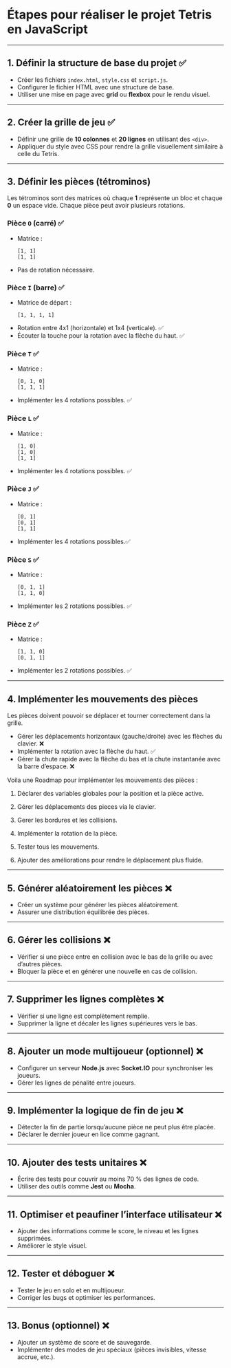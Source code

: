 # **Étapes pour réaliser le projet Tetris en JavaScript**

---

## **1. Définir la structure de base du projet** ✅  
- Créer les fichiers `index.html`, `style.css` et `script.js`.  
- Configurer le fichier HTML avec une structure de base.  
- Utiliser une mise en page avec **grid** ou **flexbox** pour le rendu visuel.

---

## **2. Créer la grille de jeu** ✅  
- Définir une grille de **10 colonnes** et **20 lignes** en utilisant des `<div>`.  
- Appliquer du style avec CSS pour rendre la grille visuellement similaire à celle du Tetris.

---
## **3. Définir les pièces (tétrominos)**

Les tétrominos sont des matrices où chaque **1** représente un bloc et chaque **0** un espace vide. Chaque pièce peut avoir plusieurs rotations.

### **Pièce `O` (carré)** ✅  
- Matrice :  
  ```
  [1, 1]
  [1, 1]
  ```
- Pas de rotation nécessaire.

### **Pièce `I` (barre)** ✅  
- Matrice de départ :  
  ```
  [1, 1, 1, 1]
  ```
- Rotation entre 4x1 (horizontale) et 1x4 (verticale). ✅  
- Écouter la touche pour la rotation avec la flèche du haut. ✅  

### **Pièce `T`** ✅   
- Matrice :  
  ```
  [0, 1, 0]
  [1, 1, 1]
  ```
- Implémenter les 4 rotations possibles. ✅ 

### **Pièce `L`** ✅  
- Matrice :  
  ```
  [1, 0]
  [1, 0]
  [1, 1]
  ```
- Implémenter les 4 rotations possibles. ✅

### **Pièce `J`** ✅  
- Matrice :  
  ```
  [0, 1]
  [0, 1]
  [1, 1]
  ```
- Implémenter les 4 rotations possibles.✅

### **Pièce `S`** ✅  
- Matrice :  
  ```
  [0, 1, 1]
  [1, 1, 0]
  ```
- Implémenter les 2 rotations possibles. ✅

### **Pièce `Z`** ✅  
- Matrice :  
  ```
  [1, 1, 0]
  [0, 1, 1]
  ```
- Implémenter les 2 rotations possibles. ✅

---

## **4. Implémenter les mouvements des pièces**

Les pièces doivent pouvoir se déplacer et tourner correctement dans la grille.

- Gérer les déplacements horizontaux (gauche/droite) avec les flèches du clavier. ❌
- Implémenter la rotation avec la flèche du haut. ✅
- Gérer la chute rapide avec la flèche du bas et la chute instantanée avec la barre d’espace. ❌

Voila une Roadmap pour implémenter les mouvements des pièces : 

1. Déclarer des variables globales pour la position et la pièce active.
2. Gérer les déplacements des pieces via le clavier.
3. Gerer les bordures et les collisions.

7. Implémenter la rotation de la pièce.
8. Tester tous les mouvements.
9. Ajouter des améliorations pour rendre le déplacement plus fluide.

---

## **5. Générer aléatoirement les pièces** ❌

- Créer un système pour générer les pièces aléatoirement.
- Assurer une distribution équilibrée des pièces.

---

## **6. Gérer les collisions** ❌  

- Vérifier si une pièce entre en collision avec le bas de la grille ou avec d’autres pièces.
- Bloquer la pièce et en générer une nouvelle en cas de collision.

---

## **7. Supprimer les lignes complètes** ❌  
- Vérifier si une ligne est complètement remplie.
- Supprimer la ligne et décaler les lignes supérieures vers le bas.

---

## **8. Ajouter un mode multijoueur (optionnel)** ❌  
- Configurer un serveur **Node.js** avec **Socket.IO** pour synchroniser les joueurs.
- Gérer les lignes de pénalité entre joueurs.

---

## **9. Implémenter la logique de fin de jeu** ❌  
- Détecter la fin de partie lorsqu’aucune pièce ne peut plus être placée.
- Déclarer le dernier joueur en lice comme gagnant.

---

## **10. Ajouter des tests unitaires** ❌  
- Écrire des tests pour couvrir au moins 70 % des lignes de code.
- Utiliser des outils comme **Jest** ou **Mocha**.

---

## **11. Optimiser et peaufiner l’interface utilisateur** ❌  
- Ajouter des informations comme le score, le niveau et les lignes supprimées.
- Améliorer le style visuel.

---

## **12. Tester et déboguer** ❌  
- Tester le jeu en solo et en multijoueur.
- Corriger les bugs et optimiser les performances.

---

## **13. Bonus (optionnel)** ❌  
- Ajouter un système de score et de sauvegarde.
- Implémenter des modes de jeu spéciaux (pièces invisibles, vitesse accrue, etc.).
